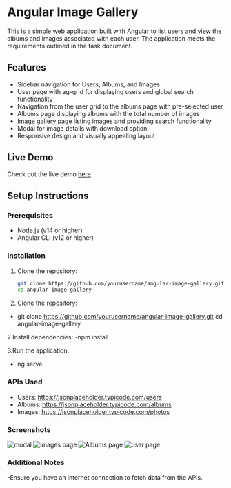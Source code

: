 # Angular Image Gallery

This is a simple web application built with Angular to list users and view the albums and images associated with each user. The application meets the requirements outlined in the task document.

## Features

- Sidebar navigation for Users, Albums, and Images
- User page with ag-grid for displaying users and global search functionality
- Navigation from the user grid to the albums page with pre-selected user
- Albums page displaying albums with the total number of images
- Image gallery page listing images and providing search functionality
- Modal for image details with download option
- Responsive design and visually appealing layout

## Live Demo

Check out the live demo [here](art-gallery-sable.vercel.app).

## Setup Instructions

### Prerequisites

- Node.js (v14 or higher)
- Angular CLI (v12 or higher)

### Installation

1. Clone the repository:
   ```bash
   git clone https://github.com/yourusername/angular-image-gallery.git
   cd angular-image-gallery


1. Clone the repository:
- git clone https://github.com/yourusername/angular-image-gallery.git
cd angular-image-gallery

2.Install dependencies:
-npm install

3.Run the application:
- ng serve

### APIs Used

- Users: https://jsonplaceholder.typicode.com/users
- Albums: https://jsonplaceholder.typicode.com/albums
- Images: https://jsonplaceholder.typicode.com/photos

### Screenshots
![modal](https://github.com/assim-fayas/ArtGallery/assets/109982312/163dafe0-6a33-4e56-b0ba-e1f6422e5928)
![images page](https://github.com/assim-fayas/ArtGallery/assets/109982312/7f6f594f-f77e-4484-9871-b785ada65e17)
![Albums page](https://github.com/assim-fayas/ArtGallery/assets/109982312/94f39c7e-009e-4b15-971a-66d5e0d55ad3)
![user page](https://github.com/assim-fayas/ArtGallery/assets/109982312/0937d27a-1e83-45f8-a7d2-34a02899094d)


### Additional Notes

-Ensure you have an internet connection to fetch data from the APIs.



